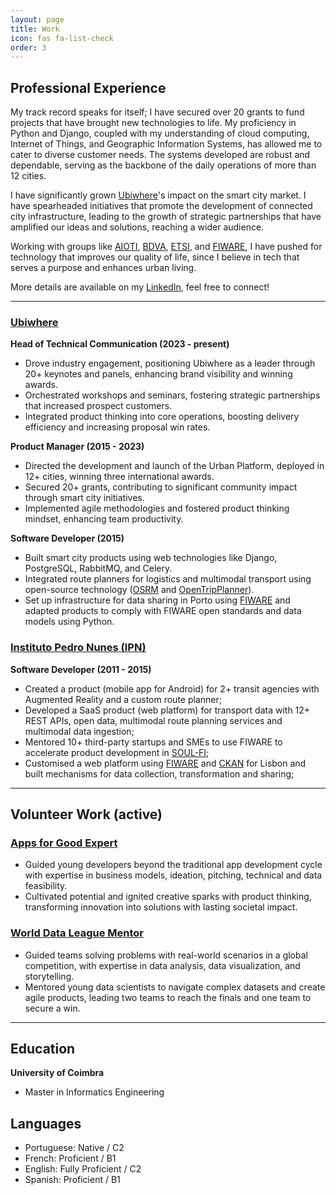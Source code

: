 ```yaml
---
layout: page
title: Work
icon: fas fa-list-check
order: 3
---
```


## Professional Experience

My track record speaks for itself; I have secured over 20 grants to fund projects that have brought new technologies to life. My proficiency in Python and Django, coupled with my understanding of cloud computing, Internet of Things, and Geographic Information Systems, has allowed me to cater to diverse customer needs. The systems developed are robust and dependable, serving as the backbone of the daily operations of more than 12 cities.

I have significantly grown [Ubiwhere](https://ubiwhere.com/)'s impact on the smart city market. I have spearheaded initiatives that promote the development of connected city infrastructure, leading to the growth of strategic partnerships that have amplified our ideas and solutions, reaching a wider audience.</p>

Working with groups like [AIOTI](https://aioti.eu/), [BDVA](https://www.bdva.eu/), [ETSI](https://www.etsi.org/), and [FIWARE](https://www.fiware.org/), I have pushed for technology that improves our quality of life, since I believe in tech that serves a purpose and enhances urban living.

More details are available on my [LinkedIn](https://www.linkedin.com/in/rjvitorino/), feel free to connect!

---

### [Ubiwhere](https://ubiwhere.com/)
**Head of Technical Communication (2023 - present)**
- Drove industry engagement, positioning Ubiwhere as a leader through 20+ keynotes and panels, enhancing brand visibility and winning awards.
- Orchestrated workshops and seminars, fostering strategic partnerships that increased prospect customers.
- Integrated product thinking into core operations, boosting delivery efficiency and increasing proposal win rates.

**Product Manager (2015 - 2023)**
- Directed the development and launch of the Urban Platform, deployed in 12+ cities, winning three international awards.
- Secured 20+ grants, contributing to significant community impact through smart city initiatives.
- Implemented agile methodologies and fostered product thinking mindset, enhancing team productivity.

**Software Developer (2015)**
- Built smart city products using web technologies like Django, PostgreSQL, RabbitMQ, and Celery.
- Integrated route planners for logistics and multimodal transport using open-source technology ([OSRM](https://project-osrm.org/) and [OpenTripPlanner](https://www.opentripplanner.org/)).
- Set up infrastructure for data sharing in Porto using [FIWARE](https://www.fiware.org/) and adapted products to comply with FIWARE open standards and data models using Python.


### [Instituto Pedro Nunes (IPN)](https://ipn.pt/laboratorio/LIS)
**Software Developer (2011 - 2015)**
- Created a product (mobile app for Android) for 2+ transit agencies with Augmented Reality and a custom route planner;
- Developed a SaaS product (web platform) for transport data with 12+ REST APIs, open data, multimodal route planning services and multimodal data ingestion;
- Mentored 10+ third-party startups and SMEs to use FIWARE to accelerate product development in [SOUL-FI](https://www.f6s.com/fiware-soul-fi/about);
- Customised a web platform using [FIWARE](https://www.fiware.org/) and [CKAN](https://ckan.org/) for Lisbon and built mechanisms for data collection, transformation and sharing;

---

## Volunteer Work (active)

### [Apps for Good Expert](https://appsforgood.org.pt/)
- Guided young developers beyond the traditional app development cycle with expertise in business models, ideation, pitching, technical and data feasibility.
- Cultivated potential and ignited creative sparks with product thinking, transforming innovation into solutions with lasting societal impact.

### [World Data League Mentor](https://www.worlddataleague.com/)

- Guided teams solving problems with real-world scenarios in a global competition, with expertise in data analysis, data visualization, and storytelling.
- Mentored young data scientists to navigate complex datasets and create agile products, leading two teams to reach the finals and one team to secure a win.

---

## Education

**University of Coimbra**
- Master in Informatics Engineering

## Languages

- Portuguese: Native / C2
- French: Proficient / B1
- English: Fully Proficient / C2
- Spanish: Proficient / B1